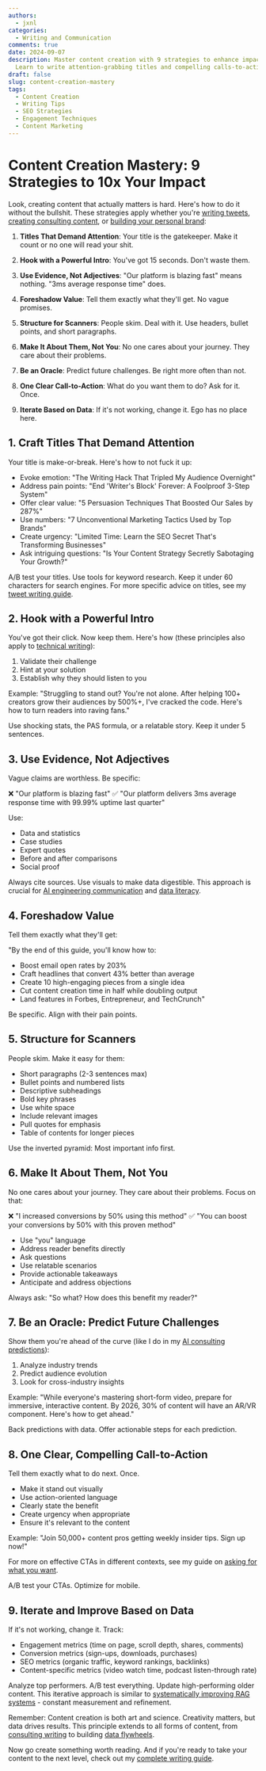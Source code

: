 ```yaml
---
authors:
  - jxnl
categories:
  - Writing and Communication
comments: true
date: 2024-09-07
description: Master content creation with 9 strategies to enhance impact and engagement.
  Learn to write attention-grabbing titles and compelling calls-to-action.
draft: false
slug: content-creation-mastery
tags:
  - Content Creation
  - Writing Tips
  - SEO Strategies
  - Engagement Techniques
  - Content Marketing
---
```


# Content Creation Mastery: 9 Strategies to 10x Your Impact

Look, creating content that actually matters is hard. Here's how to do it without the bullshit. These strategies apply whether you're [writing tweets](./writing-tweet.md), [creating consulting content](./consulting-content-creation.md), or [building your personal brand](./writing-distribution.md):

1. **Titles That Demand Attention**: Your title is the gatekeeper. Make it count or no one will read your shit.

2. **Hook with a Powerful Intro**: You've got 15 seconds. Don't waste them.

3. **Use Evidence, Not Adjectives**: "Our platform is blazing fast" means nothing. "3ms average response time" does.

4. **Foreshadow Value**: Tell them exactly what they'll get. No vague promises.

5. **Structure for Scanners**: People skim. Deal with it. Use headers, bullet points, and short paragraphs.

6. **Make It About Them, Not You**: No one cares about your journey. They care about their problems.

7. **Be an Oracle**: Predict future challenges. Be right more often than not.

8. **One Clear Call-to-Action**: What do you want them to do? Ask for it. Once.

9. **Iterate Based on Data**: If it's not working, change it. Ego has no place here.

<!-- more -->

## 1. Craft Titles That Demand Attention

Your title is make-or-break. Here's how to not fuck it up:

- Evoke emotion: "The Writing Hack That Tripled My Audience Overnight"
- Address pain points: "End 'Writer's Block' Forever: A Foolproof 3-Step System"
- Offer clear value: "5 Persuasion Techniques That Boosted Our Sales by 287%"
- Use numbers: "7 Unconventional Marketing Tactics Used by Top Brands"
- Create urgency: "Limited Time: Learn the SEO Secret That's Transforming Businesses"
- Ask intriguing questions: "Is Your Content Strategy Secretly Sabotaging Your Growth?"

A/B test your titles. Use tools for keyword research. Keep it under 60 characters for search engines. For more specific advice on titles, see my [tweet writing guide](./writing-tweet.md).

## 2. Hook with a Powerful Intro

You've got their click. Now keep them. Here's how (these principles also apply to [technical writing](./how-to-write.md)):

1. Validate their challenge
2. Hint at your solution
3. Establish why they should listen to you

Example:
"Struggling to stand out? You're not alone. After helping 100+ creators grow their audiences by 500%+, I've cracked the code. Here's how to turn readers into raving fans."

Use shocking stats, the PAS formula, or a relatable story. Keep it under 5 sentences.

## 3. Use Evidence, Not Adjectives

Vague claims are worthless. Be specific:

❌ "Our platform is blazing fast"
✅ "Our platform delivers 3ms average response time with 99.99% uptime last quarter"

Use:

- Data and statistics
- Case studies
- Expert quotes
- Before and after comparisons
- Social proof

Always cite sources. Use visuals to make data digestible. This approach is crucial for [AI engineering communication](./ai-engineering-communication.md) and [data literacy](./data-literacy.md).

## 4. Foreshadow Value

Tell them exactly what they'll get:

"By the end of this guide, you'll know how to:

- Boost email open rates by 203%
- Craft headlines that convert 43% better than average
- Create 10 high-engaging pieces from a single idea
- Cut content creation time in half while doubling output
- Land features in Forbes, Entrepreneur, and TechCrunch"

Be specific. Align with their pain points.

## 5. Structure for Scanners

People skim. Make it easy for them:

- Short paragraphs (2-3 sentences max)
- Bullet points and numbered lists
- Descriptive subheadings
- Bold key phrases
- Use white space
- Include relevant images
- Pull quotes for emphasis
- Table of contents for longer pieces

Use the inverted pyramid: Most important info first.

## 6. Make It About Them, Not You

No one cares about your journey. They care about their problems. Focus on that:

❌ "I increased conversions by 50% using this method"
✅ "You can boost your conversions by 50% with this proven method"

- Use "you" language
- Address reader benefits directly
- Ask questions
- Use relatable scenarios
- Provide actionable takeaways
- Anticipate and address objections

Always ask: "So what? How does this benefit my reader?"

## 7. Be an Oracle: Predict Future Challenges

Show them you're ahead of the curve (like I do in my [AI consulting predictions](./consulting-predictions.md)):

1. Analyze industry trends
2. Predict audience evolution
3. Look for cross-industry insights

Example:
"While everyone's mastering short-form video, prepare for immersive, interactive content. By 2026, 30% of content will have an AR/VR component. Here's how to get ahead."

Back predictions with data. Offer actionable steps for each prediction.

## 8. One Clear, Compelling Call-to-Action

Tell them exactly what to do next. Once.

- Make it stand out visually
- Use action-oriented language
- Clearly state the benefit
- Create urgency when appropriate
- Ensure it's relevant to the content

Example:
"Join 50,000+ content pros getting weekly insider tips. Sign up now!"

For more on effective CTAs in different contexts, see my guide on [asking for what you want](./asking.md).

A/B test your CTAs. Optimize for mobile.

## 9. Iterate and Improve Based on Data

If it's not working, change it. Track:

- Engagement metrics (time on page, scroll depth, shares, comments)
- Conversion metrics (sign-ups, downloads, purchases)
- SEO metrics (organic traffic, keyword rankings, backlinks)
- Content-specific metrics (video watch time, podcast listen-through rate)

Analyze top performers. A/B test everything. Update high-performing older content. This iterative approach is similar to [systematically improving RAG systems](./rag-improving-rag.md) - constant measurement and refinement.

Remember: Content creation is both art and science. Creativity matters, but data drives results. This principle extends to all forms of content, from [consulting writing](./consulting-writing.md) to building [data flywheels](./data-flywheel.md).

Now go create something worth reading. And if you're ready to take your content to the next level, check out my [complete writing guide](./writing-final.md).
